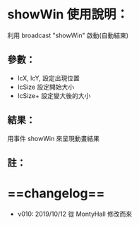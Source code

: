 # showWin 使用說明：
利用 broadcast "showWin" 啟動(自動結東)
## 參數：
- lcX, lcY, 設定出現位置
- lcSize 設定開始大小
- lcSize+ 設定變大後的大小
## 結果：
用事件 showWin 來呈現動畫結果
## 註：
# ==changelog==
- v010: 2019/10/12 從 MontyHall 修改而來
